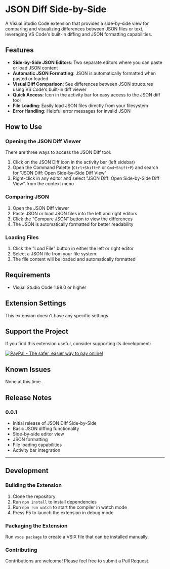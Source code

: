 # JSON Diff Side-by-Side

A Visual Studio Code extension that provides a side-by-side view for comparing and visualizing differences between JSON files or text, leveraging VS Code's built-in diffing and JSON formatting capabilities.

## Features

- **Side-by-Side JSON Editors**: Two separate editors where you can paste or load JSON content
- **Automatic JSON Formatting**: JSON is automatically formatted when pasted or loaded
- **Visual Diff Comparison**: See differences between JSON structures using VS Code's built-in diff viewer
- **Quick Access**: Icon in the activity bar for easy access to the JSON diff tool
- **File Loading**: Easily load JSON files directly from your filesystem
- **Error Handling**: Helpful error messages for invalid JSON

## How to Use

### Opening the JSON Diff Viewer

There are three ways to access the JSON Diff tool:

1. Click on the JSON Diff icon in the activity bar (left sidebar)
2. Open the Command Palette (`Ctrl+Shift+P` or `Cmd+Shift+P`) and search for "JSON Diff: Open Side-by-Side Diff View"
3. Right-click in any editor and select "JSON Diff: Open Side-by-Side Diff View" from the context menu

### Comparing JSON

1. Open the JSON Diff viewer
2. Paste JSON or load JSON files into the left and right editors
3. Click the "Compare JSON" button to view the differences
4. The JSON is automatically formatted for better readability

### Loading Files

1. Click the "Load File" button in either the left or right editor
2. Select a JSON file from your file system
3. The file content will be loaded and automatically formatted

## Requirements

- Visual Studio Code 1.98.0 or higher

## Extension Settings

This extension doesn't have any specific settings.

## Support the Project

If you find this extension useful, consider supporting its development:

<a href="https://www.paypal.com/donate/?business=shigristudy%40gmail.com&no_recurring=0"><img src="https://www.paypalobjects.com/en_US/i/btn/btn_donate_LG.gif" alt="PayPal - The safer, easier way to pay online!"></a>

## Known Issues

None at this time.

## Release Notes

### 0.0.1

- Initial release of JSON Diff Side-by-Side
- Basic JSON diffing functionality
- Side-by-side editor view
- JSON formatting
- File loading capabilities
- Activity bar integration

---

## Development

### Building the Extension

1. Clone the repository
2. Run `npm install` to install dependencies
3. Run `npm run watch` to start the compiler in watch mode
4. Press F5 to launch the extension in debug mode

### Packaging the Extension

Run `vsce package` to create a VSIX file that can be installed manually.

### Contributing

Contributions are welcome! Please feel free to submit a Pull Request.
